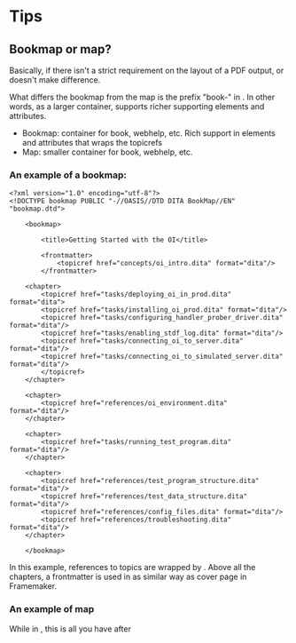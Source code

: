 # Tips

## Bookmap or map? 

Basically, if there isn't a strict requirement on the layout of a PDF output, <bookmap> or <map> doesn't make difference.  

What differs the bookmap from the map is the prefix "book-" in <bookmap>. In other words, as a larger container, <bookmap> supports richer supporting elements and attributes.

- Bookmap: container for book, webhelp, etc. Rich support in elements and attributes that wraps the topicrefs
- Map: smaller container for book, webhelp, etc.

### An example of a bookmap: 

    <?xml version="1.0" encoding="utf-8"?>
    <!DOCTYPE bookmap PUBLIC "-//OASIS//DTD DITA BookMap//EN" "bookmap.dtd">

        <bookmap>

            <title>Getting Started with the OI</title>

            <frontmatter>
                <topicref href="concepts/oi_intro.dita" format="dita"/>
            </frontmatter>
    
        <chapter>
            <topicref href="tasks/deploying_oi_in_prod.dita" format="dita">
            <topicref href="tasks/installing_oi_prod.dita" format="dita"/>
            <topicref href="tasks/configuring_handler_prober_driver.dita" format="dita"/>
            <topicref href="tasks/enabling_stdf_log.dita" format="dita"/>
            <topicref href="tasks/connecting_oi_to_server.dita" format="dita"/>
            <topicref href="tasks/connecting_oi_to_simulated_server.dita" format="dita"/>
            </topicref>
        </chapter>
  
        <chapter>
            <topicref href="references/oi_environment.dita" format="dita"/>
        </chapter>
  
        <chapter>
            <topicref href="tasks/running_test_program.dita" format="dita"/>
        </chapter>
  
        <chapter>
            <topicref href="references/test_program_structure.dita" format="dita"/>
            <topicref href="references/test_data_structure.dita" format="dita"/>
            <topicref href="references/config_files.dita" format="dita"/>
            <topicref href="references/troubleshooting.dita" format="dita"/>
        </chapter>

        </bookmap>

In this example, references to topics are wrapped by <chapter>. Above all the chapters, a frontmatter is used in as similar way as cover page in Framemaker.

### An example of map

While in <map>, this is all you have after <title>:

	<?xml version="1.0" encoding="UTF-8"?>
	<!DOCTYPE map PUBLIC "-//OASIS//DTD DITA Map//EN" "map.dtd">
		<map>
			<title>sample</title>
		<
	</map>
Or,
			![image](https://user-images.githubusercontent.com/49274541/127173906-2d53ea59-f27c-4626-84bb-e3ea7807b6fc.png)

## Topic types

- In standard DITA, topic types include: concept, task, reference, troubleshooting
- In lightweight DITA, topic only.
- DTD, or document type definition, defines the topic type of a dita file. 
- Topic is the parent to task, concept, reference, in which task is the parent to troubleshooting type.

## Page break

In framemaker, we can set a pagebreak at the insertion point to force a page break.

In DITA, for recommended operations within a topic, see https://www.oxygenxml.com/doc/versions/23.1/ug-pdf-css/topics/dcpp_page_breaking.html 
Note that settings to force / avoid page breaks in different scenarios, settings to avoid widow and orphan paragraph, lists have been added to the css in the publishing templates.

## Automatic table layout

Automatic adjustment to table width makes big tables look nicer. In DITA, manual operations to acchieve this, for example:

	<table outputclass='auto_tbl'> ... </table>

For details, see https://www.oxygenxml.com/doc/versions/23.1/ug-pdf-css/topics/dcpp_tables.html#dcpp_tables.

I added a few settings to enable automatic table adjustment to the css file of publishing templates.

## How to use the first column as table header

In the source code of <table> in DITA, try this:

	<row>
      ...
      <entry outputclass="rotated">
            <p>Rotated</p>
      </entry>
      ...
	</row>

Corresponding settings have been made to the customization css file for publishing template.

